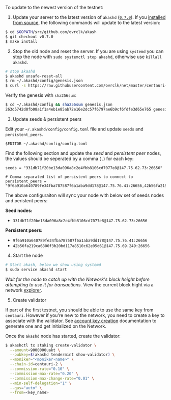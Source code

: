 To update to the newest version of the testnet:

1. Update your server to the latest version of `akashd` ([`0.7.0`](https://github.com/ovrclk/akash/releases/tag/v0.7.0)). If you [installed from source](../guides/install.md#others-from-source), the following commands will update to the latest version:

```bash
$ cd $GOPATH/src/github.com/ovrclk/akash
$ git checkout v0.7.0
$ make install
```

2. Stop the old node and reset the server. If you are using `systemd` you can stop the node with `sudo systemctl stop akashd`, otherwise use `killall akashd`.

```bash
# stop akashd
$ akashd unsafe-reset-all
$ rm ~/.akashd/config/genesis.json
$ curl -s https://raw.githubusercontent.com/ovrclk/net/master/centauri-2/genesis.json > ~/.akashd/config/genesis.json
```

Verify the genesis with `sha256sum`:
```bash
$ cd ~/.akashd/config && sha256sum genesis.json
263d5742d0fb08a1f1a4eb1e85ab72e16e2dc57f6797ae6b9cf6fdfe3d65e765 genesis.json
```

3. Update seeds & persistent peers

Edit your `~/.akashd/config/config.toml` file and update `seeds` and `persistent_peers`.

```
$EDITOR ~/.akashd/config/config.toml
```

Find the following section and update the _seed_ and _persistent peer_ nodes, the values should be seperated by a comma (`,`) for each key:

```
seeds = "331db71f20be13da096a8c2e4fbb8106cd7077e8@147.75.62.73:26656"
```
```
# Comma separated list of persistent peers to connect to
persistent_peers = "9f6a910a640789fe34fba787587f6a1aba9dd178@147.75.76.41:26656,42b56fa219ca6800f3b20bd117a8510c62e05d61@147.75.69.249:26656"
```

The above configuraiton will sync your node with below set of seeds nodes and peristent peers:

**Seed nodes:**
- `331db71f20be13da096a8c2e4fbb8106cd7077e8@147.75.62.73:26656`

**Persistent peers:**
- `9f6a910a640789fe34fba787587f6a1aba9dd178@147.75.76.41:26656`
- `42b56fa219ca6800f3b20bd117a8510c62e05d61@147.75.69.249:26656`

4. Start the node

```bash
# Start akash, below we show using systemd
$ sudo service akashd start
```

*Wait for the node to catch up with the Network's block height before attempting to use it for transactions.* View the current block hight via a network [explorer](https://akash.aneka.io/).

5. Create validator

If part of the first testnet, you should be able to use the same key from `centauri`. However if you're new to the network, you need to create a key to associate with the validator. See [account key creation](guides/create-keys.md) documentation to generate one and get initialized on the Network.

Once the `akashd` node has started, create the validator:

```bash
$ akashctl tx staking create-validator \
  --amount=9000000uakt \
  --pubkey=$(akashd tendermint show-validator) \
  --moniker="<moniker-name>" \
  --chain-id=centauri-2 \
  --commission-rate="0.10" \
  --commission-max-rate="0.20" \
  --commission-max-change-rate="0.01" \
  --min-self-delegation="1" \
  --gas="auto" \
  --from=<key_name>
```
